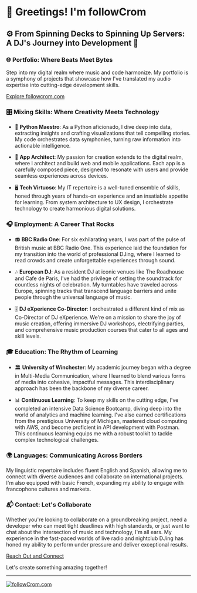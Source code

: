 # 👋 Greetings! I'm followCrom

## ⚙️ From Spinning Decks to Spinning Up Servers: A DJ's Journey into Development 🤹

### 🌐 Portfolio: Where Beats Meet Bytes

Step into my digital realm where music and code harmonize. My portfolio is a symphony of projects that showcase how I've translated my audio expertise into cutting-edge development skills.

[Explore followcrom.com](https://followcrom.com)

### 🎛️ Mixing Skills: Where Creativity Meets Technology

- 🐍 **Python Maestro**: As a Python aficionado, I dive deep into data, extracting insights and crafting visualizations that tell compelling stories. My code orchestrates data symphonies, turning raw information into actionable intelligence.

- 📱 **App Architect**: My passion for creation extends to the digital realm, where I architect and build web and mobile applications. Each app is a carefully composed piece, designed to resonate with users and provide seamless experiences across devices.

- 🖥️ **Tech Virtuoso**: My IT repertoire is a well-tuned ensemble of skills, honed through years of hands-on experience and an insatiable appetite for learning. From system architecture to UX design, I orchestrate technology to create harmonious digital solutions.

### 🎧 Employment: A Career That Rocks

- 📻 **BBC Radio One**: For six exhilarating years, I was part of the pulse of British music at BBC Radio One. This experience laid the foundation for my transition into the world of professional DJing, where I learned to read crowds and create unforgettable experiences through sound.

- 🎶 **European DJ**: As a resident DJ at iconic venues like The Roadhouse and Cafe de Paris, I've had the privilege of setting the soundtrack for countless nights of celebration. My turntables have traveled across Europe, spinning tracks that transcend language barriers and unite people through the universal language of music.

- 🎚️ **DJ eXperience Co-Director**: I orchestrated a different kind of mix as Co-Director of DJ eXperience. We're on a mission to share the joy of music creation, offering immersive DJ workshops, electrifying parties, and comprehensive music production courses that cater to all ages and skill levels.

### 🎓 Education: The Rhythm of Learning

- 🏛️ **University of Winchester**: My academic journey began with a degree in Multi-Media Communication, where I learned to blend various forms of media into cohesive, impactful messages. This interdisciplinary approach has been the backbone of my diverse career.

- 📊 **Continuous Learning**: To keep my skills on the cutting edge, I've completed an intensive Data Science Bootcamp, diving deep into the world of analytics and machine learning. I've also earned certifications from the prestigious University of Michigan, mastered cloud computing with AWS, and become proficient in API development with Postman. This continuous learning equips me with a robust toolkit to tackle complex technological challenges.

### 🌍 Languages: Communicating Across Borders

My linguistic repertoire includes fluent English and Spanish, allowing me to connect with diverse audiences and collaborate on international projects. I'm also equipped with basic French, expanding my ability to engage with francophone cultures and markets.

### 📬 Contact: Let's Collaborate

Whether you're looking to collaborate on a groundbreaking project, need a developer who can meet tight deadlines with high standards, or just want to chat about the intersection of music and technology, I'm all ears. My experience in the fast-paced worlds of live radio and nightclub DJing has honed my ability to perform under pressure and deliver exceptional results.

[Reach Out and Connect](https://followcrom.com/contact/contact.php)

Let's create something amazing together!

---

[![followCrom.com](https://img.shields.io/badge/Discover%20More-followCrom.com-blue?style=for-the-badge)](http://followcrom.com)